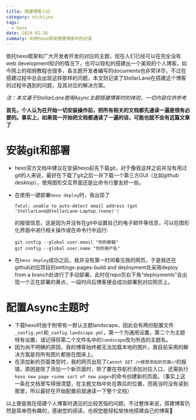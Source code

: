 ```yaml
---
title: 搭建博客小记
category: nichijou
tags:
  - hexo
date: 2024-02-26
summary: 利用hexo框架搭建博客时的记录
---
```


依托hexo框架和广大开发者开发的对应的主题，现在人们已经可以在完全没有web development知识的情况下，也可以轻松的搭建出一个美观的个人博客。如今网上的视频教程也很多，各主题开发者编写的documents也非常详尽，不过在搭建过程中总会出现这样那样的问题，本文则记录了StellarLane在搭建这个博客的过程中遇到的问题，及其对应的解决方案。

_注：本文基于StellarLane使用Async主题搭建博客时的体验，一切内容仅供参考_

**首先，个人认为在开始一切安装操作前，把所有相关的文档都先通读一遍是很有必要的。事实上，如果我一开始把文档都通读了一遍的话，可能也就不会有这篇文章了**

# 安装git和部署

- hexo官方文档中建议在安装hexo前先下载git，对于像我这样之前并没有用过git的人来说，最好在下载了git之后一并下载一个第三方GUI（比如github desktop），使用图形交互界面还是比命令行要友好一些。
- 在使用一键部署`hexo deploy`时，我出现了

  ```
  fatal: unable to auto-detect email address (got 'StellarLane@StellarLane-Laptop.(none)')
  ```

  的报错信息，这是因为并没有在git中设置自己的电子邮件等信息，可以在图形化界面中进行相关操作或在命令行中运行:

  ```
  git config --global user.email "你的邮箱"
  git config --global user.name "你的用户名"
  ```

- 在`hexo deploy`成功之后，我并没有第一时间看见我的网页，于是我还在github对应项目的settings-pages-build and deployment处采用deploy from a branch处进行了手动部署。此时在repo页右下角“deployments”会出现一个正在部署的黄点，一段时间后博客便会成功部署到对应网页上。

# 配置Async主题时

- 下载hexo时由于附带有一默认主题landscape，因此会有两份配置文件`_config.yml`和`_config.landscape.yml`，第一个为通用设置，第二个为主题特有设置，请记得将第二个文件名中的`landscape`改为所选的主题名。
- 因为尚不明确的原因，我的博客始终都无法加载本地的图片，我目前采用的解决方案是将所有图片都放在图床上。
- 在添加新的页面类型时，我的网页出现了`Cannot GET /<我想添加的页面>/`的报错，原因是除了添加一个新页面时，除了要在导航栏添加对应入口，还需执行`hexo new page <some sort of new page>`的命令创建新的页面。（事实上这一条在文档里写得很清楚，在主题文档中处在靠后的位置，而我当时没有读到那里，所以最好在开始配置前就通读一下整个文档）

以上便是我在搭建个人博客时遇见的比较苦恼的问题，不过整体来说，搭建博客仍然是简单而有趣的，感谢您的阅读，也祝您能轻松愉快地搭建自己的博客🥰
